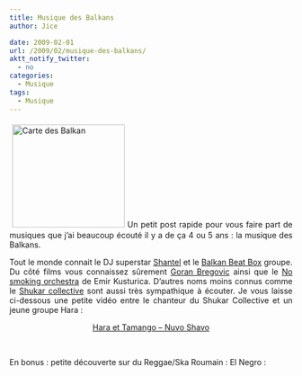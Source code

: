 ```yaml
---
title: Musique des Balkans
author: Jice

date: 2009-02-01
url: /2009/02/musique-des-balkans/
aktt_notify_twitter:
  - no
categories:
  - Musique
tags:
  - Musique
---
```

<p style="text-align: justify;">
  <img class="alignleft size-full wp-image-98" style="margin: 5px;" title="Carte des Balkan" src="/images/posts/oldwordpress/uploads/2009/02/balkan_topo_en.jpg" alt="Carte des Balkan" width="200" height="183" />Un petit post rapide pour vous faire part de musiques que j&#8217;ai beaucoup écouté il y a de ça 4 ou 5 ans : la musique des Balkans.
</p>

<p style="text-align: justify;">
  Tout le monde connait le DJ superstar <a title="Site officiel de Shantel" href="http://www.bucovina.de/" target="_blank">Shantel</a> et le <a title="Site officiel du BBB" href="http://www.balkanbeatbox.com" target="_blank">Balkan Beat Box</a> groupe. Du côté films vous connaissez sûrement <a title="Site officiel Goran Bregovic" href="http://www.goranbregovic.co.yu/" target="_blank">Goran Bregovic</a> ainsi que le <a title="No smoking orchestra" href="http://www.thenosmokingorchestra.com" target="_blank">No smoking orchestra</a> de Emir Kusturica. D&#8217;autres noms moins connus comme le <a title="Site officiel de Shukar Collective" href="http://www.shukar-collective.net/" target="_blank">Shukar collective</a> sont aussi très sympathique à écouter. Je vous laisse ci-dessous une petite vidéo entre le chanteur du Shukar Collective et un jeune groupe Hara :<!--more-->
</p>

<p style="text-align: center;">
</p>

<p style="text-align: center;">
  <a href="http://fr.youtube.com/watch?v=iDUALk_U8WY">Hara et Tamango &#8211; Nuvo Shavo</a>
</p>

<p style="text-align: center;">
   
</p>

En bonus : petite découverte sur du Reggae/Ska Roumain : El Negro :

<p style="text-align: center;">
  <br class="spacer_" />
</p>



<br class="spacer_" />